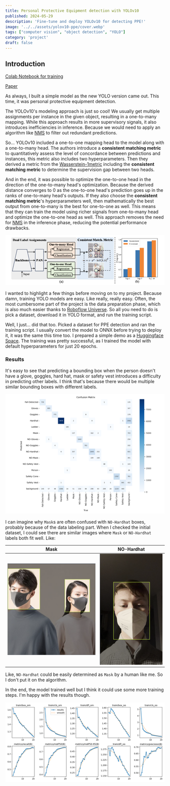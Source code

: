 ```yaml
---
title: Personal Protective Equipment detection with YOLOv10 
published: 2024-05-29
description: 'Fine-tune and deploy YOLOv10 for detecting PPE!'
image: '../../assets/yolov10-ppe/cover.webp'
tags: ["computer vision", "object detection", "YOLO"]
category: 'project'
draft: false
---
```


## Introduction

[Colab Notebook for training](https://colab.research.google.com/drive/1dCGbqEEylMX6bhj70rINF6QCuMIVcvbC?usp=sharing)

[Paper](https://arxiv.org/pdf/2405.14458)

As always, I built a simple model as the new YOLO version came out. This time, it was personal protective equipment detection.

The YOLOv10's modeling approach is just so cool! We usually get multiple assignments per instance in the given object, resulting in a one-to-many mapping. While this approach results in more supervisory signals, it also introduces inefficiencies in inference. Because we would need to apply an algorithm like [NMS](https://towardsdatascience.com/non-maximum-suppression-nms-93ce178e177c) to filter out redundant predictions.

So... YOLOv10 included a one-to-one mapping head to the model along with a one-to-many head. The authors introduce a **consistent matching metric** to quantitatively assess the level of concordance between predictions and instances, this metric also includes two hyperparameters. Then they derived a metric from the [Wasserstein-1](https://en.wikipedia.org/wiki/Wasserstein_metric)[metric](https://en.wikipedia.org/wiki/Wasserstein_metric) including the **consistent matching metric** to determine the supervision gap between two heads.

And in the end, it was possible to optimize the one-to-one head in the direction of the one-to-many head's optimization. Because the derived distance converges to 0 as the one-to-one head's prediction goes up in the ranks of one-to-many head's outputs. If they also choose the **consistent matching metric**'s hyperparameters well, then mathematically the best output from one-to-many is the best for one-to-one as well. This means that they can train the model using richer signals from one-to-many head and optimize the one-to-one head as well. This approach removes the need for [NMS](https://towardsdatascience.com/non-maximum-suppression-nms-93ce178e177c) in the inference phase, reducing the potential performance drawbacks.

![model architecture](../../assets/yolov10-ppe/architecture.png)

I wanted to highlight a few things before moving on to my project. Because damn, training YOLO models are easy. Like really, really easy. Often, the most cumbersome part of the project is the data preparation phase, which is also much easier thanks to [Roboflow Universe](https://universe.roboflow.com/). So all you need to do is pick a dataset, download it in YOLO format, and run the training script.

Well, I just... did that too. Picked a dataset for PPE detection and ran the training script. I usually convert the model to ONNX before trying to deploy it, it was the same this time too. I prepared a simple demo as a [Huggingface Space](https://huggingface.co/spaces/alperiox/yolov10-ppe-detection). The training was pretty successful, as I trained the model with default hyperparameters for just 20 epochs.

### Results

It's easy to see that predicting a bounding box when the person doesn't have a glove, goggles, hard hat, mask or safety vest introduces a difficulty in predicting other labels. I think that's because there would be multiple similar bounding boxes with different labels.

![alt text](../../assets/yolov10-ppe/image.png)

I can imagine why `Mask`s are often confused with `NO-Hardhat` boxes, probably because of the data labeling part. When I checked the initial dataset, I could see there are similar images where `Mask` or `NO-Hardhat` labels both fit well. Like:

Mask             |  NO-Hardhat
:-------------------------:|:-------------------------:
![two masked people](../../assets/yolov10-ppe/image-1.png)  |  ![a masked person](../../assets/yolov10-ppe/image-2.png)

Like, `NO-Hardhat` could be easily determined as `Mask` by a human like me. So I don't put it on the algorithm.

In the end, the model trained well but I think it could use some more training steps. I'm happy with the results though.

![training results](../../assets/yolov10-ppe/image-3.png)
